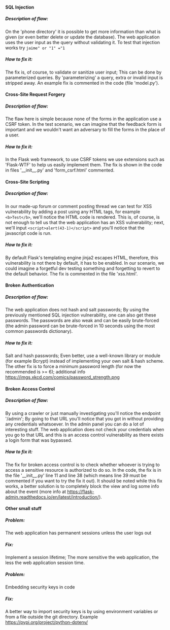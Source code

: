 #### SQL Injection

##### Description of flaw:
On the 'phone directory' it is possible to get more information than what
is given (or even better delete or update the database).
The web application uses the user input as the query without validating it.
To test that injection works try ``jaime" or "1" ="1``

##### How to fix it:
The fix is, of course, to validate or sanitize user input;
This can be done by parameterized queries. By 'parameterizing' a query,
extra or invalid input is stripped away.
An example fix is commented in the code (file 'model.py').


#### Cross-Site Request Forgery

##### Description of flaw:
The flaw here is simple because none of the forms in the application
use a CSRF token. In the test scenario,
we can imagine that the feedback form is important and
we wouldn't want an adversary to fill the forms in the
place of a user.

##### How to fix it:
In the Flask web framework,
to use CSRF tokens we use extensions such as 'Flask-WTF'
to help us easily implement them. The fix is shown in the code
in files '\_\_init__.py' and 'form_csrf.html' commented.


#### Cross-Site Scripting

##### Description of flaw:
In our made-up forum or comment posting thread
we can test for XSS vulnerability by adding a post using
any HTML tags, for example ``<b>Test</b>``,
we'll notice the HTML code is rendered.
This is, of course, is not enough to tell us that the
web application has an XSS vulnerability; next,
we'll input ``<script>alert(43-1)</script>`` and
you'll notice that the javascript code is run.

##### How to fix it:
By default Flask's templating engine jinja2
escapes HTML, therefore, this vulnerability is not there
by default, it has to be enabled. In our scenario,
we could imagine a forgetful dev testing something
and forgetting to revert to the default behavior.
The fix is commented in the file 'xss.html'.


#### Broken Authentication

##### Description of flaw:
The web application does not hash and salt passwords;
By using the previously mentioned SQL injection vulnerability,
one can also get these passwords.
The passwords are also weak and can be easily brute-forced
(the admin password can be brute-forced in 10 seconds using
the most common passwords dictionary).

##### How to fix it:
Salt and hash passwords; Even better,
use a well-known library or module (for example Bcrypt)
instead of implementing your own salt & hash scheme.
The other fix is to force a minimum password length
(for now the recommended is >= 6);
additional info https://imgs.xkcd.com/comics/password_strength.png

#### Broken Access Control

##### Description of flaw:
By using a crawler or just manually investigating you'll notice the
endpoint '/admin'; By going to that URL you'll notice that you got
in without providing any credentials whatsoever.
In the admin panel you can do a lot of interesting stuff.
The web application does not check your credentials when
you go to that URL and this is an access control vulnerability
as there exists a login form that was bypassed.

##### How to fix it:
The fix for broken access control is to check whether whoever is
trying to access a sensitive resource is authorized to do so.
In the code, the fix is in the file '\_\_init\_\_.py'
line 11 and line 38
(which means line 39 must be commented if you want to try the fix it out).
It should be noted while this fix works,
a better solution is to completely block the view and
log some info about the event (more info at https://flask-admin.readthedocs.io/en/latest/introduction/).

#### Other small stuff
##### Problem:
The web application has permanent sessions unless the user logs out
##### Fix:
Implement a session lifetime; The more sensitive the web application,
the less the web application session time.

##### Problem:
Embedding security keys in code
##### Fix:
A better way to import security keys is by using environment variables
or from a file outside the git directory.
Example https://pypi.org/project/python-dotenv/